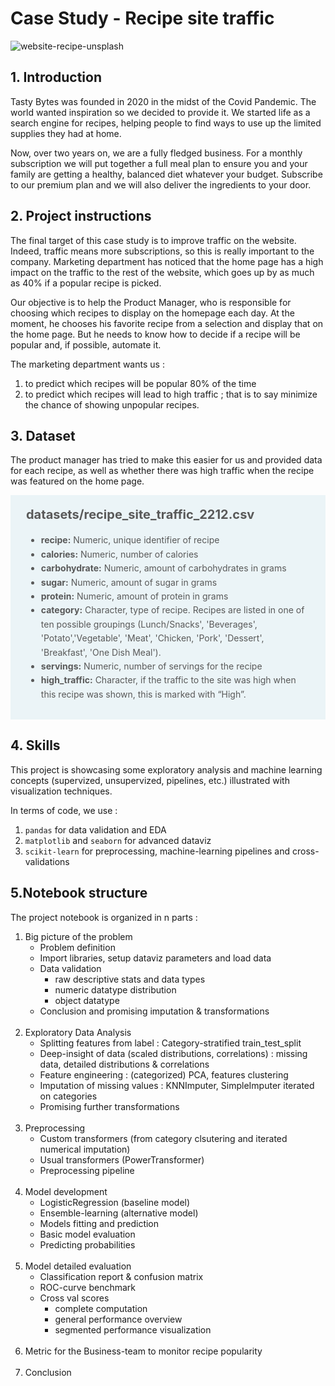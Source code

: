 # Case Study - Recipe site traffic
![website-recipe-unsplash](https://github.com/xaviermmi/capstone-projects/assets/122324304/9ba494da-9fe8-422b-b4f4-f7f589e8c794)

## 1. Introduction
<p>Tasty Bytes was founded in 2020 in the midst of the Covid Pandemic. The world wanted inspiration so we decided to provide it. We started life as a search engine for recipes, helping
people to find ways to use up the limited supplies they had at home.</p>
<p>Now, over two years on, we are a fully fledged business. 
For a monthly subscription we will put together a full meal plan to ensure you and your family are getting a healthy, balanced diet whatever your budget. Subscribe to our premium plan and we will also deliver the ingredients
to your door.</p>

## 2. Project instructions
<p>The final target of this case study is to improve traffic on the website. Indeed, traffic means more subscriptions, so this is really important to the company.
Marketing department has noticed that the home page has a high impact on the traffic to the rest of the website, which goes up by as much as 40% if a popular recipe is picked.</p>
<p>Our objective is to help the Product Manager, who is responsible for choosing which recipes to display on the homepage each day.
At the moment, he chooses his favorite recipe from a selection and display that on the home page.
But he needs to know how to decide if a recipe will be popular and, if possible, automate it.</p>
<p>The marketing department wants us :
<ol>
<li>to predict which recipes will be popular 80% of the time
<li>to predict which recipes will lead to high traffic ; that is to say minimize the chance of showing unpopular recipes.</li></ol>
</p>

## 3. Dataset
<p>The product manager has tried to make this easier for us and provided data for each recipe, as well as whether there was high traffic when the recipe was featured on the home page.</p>

<div style="background-color: #ebf4f7; color: #595959; text-align:left; vertical-align: middle; padding: 15px 25px 15px 25px; line-height: 1.6;">
    <div style="font-size:20px"><b>datasets/recipe_site_traffic_2212.csv</b></div>
<ul>
    <li><b>recipe:</b> Numeric, unique identifier of recipe</li>
    <li><b>calories:</b> Numeric, number of calories</li>
    <li><b>carbohydrate:</b> Numeric, amount of carbohydrates in grams</li>
    <li><b>sugar:</b> Numeric, amount of sugar in grams</li>
    <li><b>protein:</b> Numeric, amount of protein in grams</li>
    <li><b>category:</b> Character, type of recipe. Recipes are listed in one of ten possible groupings (Lunch/Snacks', 'Beverages', 'Potato','Vegetable', 'Meat', 'Chicken, 'Pork', 'Dessert', 'Breakfast', 'One Dish Meal').</li>
    <li><b>servings:</b> Numeric, number of servings for the recipe</li>
    <li><b>high_traffic:</b> Character, if the traffic to the site was high when this recipe was shown, this is marked with “High”.</li>
</ul>
    </div>
  
## 4. Skills
<p>This project is showcasing some exploratory analysis and machine learning concepts (supervized, unsupervized, pipelines, etc.) illustrated with visualization techniques.</p>
<p>In terms of code, we use :
<ol>
<li><code>pandas</code> for data validation and EDA
<li><code>matplotlib</code> and <code>seaborn</code> for advanced dataviz
<li><code>scikit-learn</code> for preprocessing, machine-learning pipelines and cross-validations
</li></ol>
</p>

## 5.Notebook structure
The project notebook is organized in n parts :
<ol>
<li>Big picture of the problem
    <ul>
      <li>Problem definition
      <li>Import libraries, setup dataviz parameters and load data
      <li>Data validation
        <ul>
          <li>raw descriptive stats and data types
          <li>numeric datatype distribution
          <li>object datatype
          </li></ul>
      <li>Conclusion and promising imputation & transformations
        </li>
    </ul>
<br>
<li>Exploratory Data Analysis
    <ul>
      <li>Splitting features from label : Category-stratified train_test_split
      <li>Deep-insight of data (scaled distributions, correlations) : missing data, detailed distributions & correlations
      <li>Feature engineering : (categorized) PCA, features clustering
      <li>Imputation of missing values : KNNImputer, SimpleImputer iterated on categories
      <li>Promising further transformations</li>
    </ul>
<br>
<li>Preprocessing
    <ul>
      <li>Custom transformers (from category clsutering and iterated numerical imputation)
      <li>Usual transformers (PowerTransformer)
      <li>Preprocessing pipeline</li></ul>
<br>
<li>Model development
  <ul>
    <li>LogisticRegression (baseline model)
    <li>Ensemble-learning (alternative model)
    <li>Models fitting and prediction
    <li>Basic model evaluation
    <li>Predicting probabilities</li>
  </ul>
<br>
<li>Model detailed evaluation
  <ul>
    <li>Classification report & confusion matrix
    <li>ROC-curve benchmark
    <li>Cross val scores
      <ul>
        <li>complete computation
        <li>general performance overview
        <li>segmented performance visualization</li></ul>
    </li></ul>
<br>
<li>Metric for the Business-team to monitor recipe popularity
<br><br>
<li>Conclusion</li>
</li></ol>
